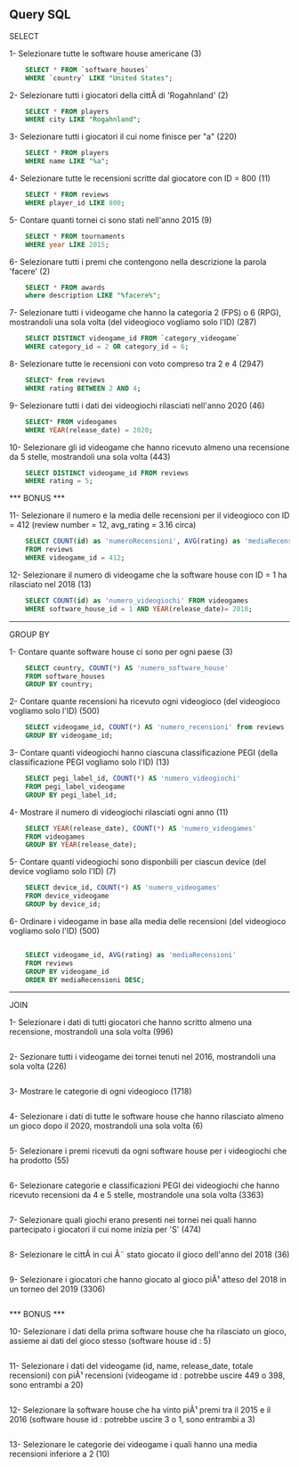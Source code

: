 ## Query SQL

SELECT

1- Selezionare tutte le software house americane (3)
```sql
    SELECT * FROM `software_houses`
    WHERE `country` LIKE "United States";

```

2- Selezionare tutti i giocatori della cittÃ di 'Rogahnland' (2)
```sql
    SELECT * FROM players
    WHERE city LIKE "Rogahnland";
```

3- Selezionare tutti i giocatori il cui nome finisce per "a" (220)
```sql
    SELECT * FROM players
    WHERE name LIKE "%a";
```

4- Selezionare tutte le recensioni scritte dal giocatore con ID = 800 (11)
```sql
    SELECT * FROM reviews
    WHERE player_id LIKE 800;

```

5- Contare quanti tornei ci sono stati nell'anno 2015 (9)
```sql
    SELECT * FROM tournaments
    WHERE year LIKE 2015;

```

6- Selezionare tutti i premi che contengono nella descrizione la parola 'facere' (2)
```sql
    SELECT * FROM awards
    where description LIKE "%facere%";

```

7- Selezionare tutti i videogame che hanno la categoria 2 (FPS) o 6 (RPG), mostrandoli una sola volta (del videogioco vogliamo solo l'ID) (287)
```sql
    SELECT DISTINCT videogame_id FROM `category_videogame`
    WHERE category_id = 2 OR category_id = 6;

```

8- Selezionare tutte le recensioni con voto compreso tra 2 e 4 (2947)
```sql
    SELECT* from reviews
    WHERE rating BETWEEN 2 AND 4;

```

9- Selezionare tutti i dati dei videogiochi rilasciati nell'anno 2020 (46)
```sql
    SELECT* FROM videogames
    WHERE YEAR(release_date) = 2020;

```

10- Selezionare gli id videogame che hanno ricevuto almeno una recensione da 5 stelle, mostrandoli una sola volta (443)
```sql
    SELECT DISTINCT videogame_id FROM reviews
    WHERE rating = 5;

```

*** BONUS ***

11- Selezionare il numero e la media delle recensioni per il videogioco con ID = 412 (review number = 12, avg_rating = 3.16 circa)
```sql
    SELECT COUNT(id) as 'numeroRecensioni', AVG(rating) as 'mediaRecensioni'
    FROM reviews
    WHERE videogame_id = 412;

```

12- Selezionare il numero di videogame che la software house con ID = 1 ha rilasciato nel 2018 (13)
```sql
    SELECT COUNT(id) as 'numero_videogiochi' FROM videogames
    WHERE software_house_id = 1 AND YEAR(release_date)= 2018;

```

---

GROUP BY

1- Contare quante software house ci sono per ogni paese (3)
```sql
    SELECT country, COUNT(*) AS 'numero_software_house' 
    FROM software_houses
    GROUP BY country;

```

2- Contare quante recensioni ha ricevuto ogni videogioco (del videogioco vogliamo solo l'ID) (500)
```sql
    SELECT videogame_id, COUNT(*) AS 'numero_recensioni' from reviews
    GROUP BY videogame_id;

```

3- Contare quanti videogiochi hanno ciascuna classificazione PEGI (della classificazione PEGI vogliamo solo l'ID) (13)
```sql
    SELECT pegi_label_id, COUNT(*) AS 'numero_videogiochi' 
    FROM pegi_label_videogame
    GROUP BY pegi_label_id;

```

4- Mostrare il numero di videogiochi rilasciati ogni anno (11)
```sql
    SELECT YEAR(release_date), COUNT(*) AS 'numero_videogames'
    FROM videogames
    GROUP BY YEAR(release_date);

```

5- Contare quanti videogiochi sono disponbiili per ciascun device (del device vogliamo solo l'ID) (7)
```sql
    SELECT device_id, COUNT(*) AS 'numero_videogames'
    FROM device_videogame
    GROUP by device_id;

```

6- Ordinare i videogame in base alla media delle recensioni (del videogioco vogliamo solo l'ID) (500)
```sql

    SELECT videogame_id, AVG(rating) as 'mediaRecensioni'
    FROM reviews
    GROUP BY videogame_id
    ORDER BY mediaRecensioni DESC;

```

---

JOIN

1- Selezionare i dati di tutti giocatori che hanno scritto almeno una recensione, mostrandoli una sola volta (996)
```sql

```

2- Sezionare tutti i videogame dei tornei tenuti nel 2016, mostrandoli una sola volta (226)
```sql

```

3- Mostrare le categorie di ogni videogioco (1718)
```sql

```

4- Selezionare i dati di tutte le software house che hanno rilasciato almeno un gioco dopo il 2020, mostrandoli una sola volta (6)
```sql

```

5- Selezionare i premi ricevuti da ogni software house per i videogiochi che ha prodotto (55)
```sql

```

6- Selezionare categorie e classificazioni PEGI dei videogiochi che hanno ricevuto recensioni da 4 e 5 stelle, mostrandole una sola volta (3363)
```sql

```

7- Selezionare quali giochi erano presenti nei tornei nei quali hanno partecipato i giocatori il cui nome inizia per 'S' (474)
```sql

```

8- Selezionare le cittÃ in cui Ã¨ stato giocato il gioco dell'anno del 2018 (36)
```sql

```

9- Selezionare i giocatori che hanno giocato al gioco piÃ¹ atteso del 2018 in un torneo del 2019 (3306)
```sql

```

*** BONUS ***

10- Selezionare i dati della prima software house che ha rilasciato un gioco, assieme ai dati del gioco stesso (software house id : 5)
```sql

```

11- Selezionare i dati del videogame (id, name, release_date, totale recensioni) con piÃ¹ recensioni (videogame id : potrebbe uscire 449 o 398, sono entrambi a 20)
```sql

```

12- Selezionare la software house che ha vinto piÃ¹ premi tra il 2015 e il 2016 (software house id : potrebbe uscire 3 o 1, sono entrambi a 3)
```sql

```

13- Selezionare le categorie dei videogame i quali hanno una media recensioni inferiore a 2 (10)
```sql

```
